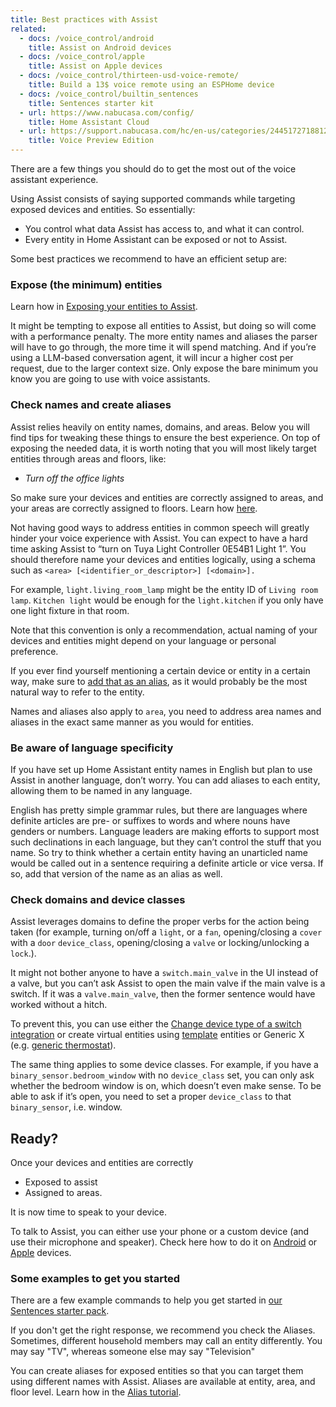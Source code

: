 ```yaml
---
title: Best practices with Assist
related:
  - docs: /voice_control/android
    title: Assist on Android devices
  - docs: /voice_control/apple
    title: Assist on Apple devices
  - docs: /voice_control/thirteen-usd-voice-remote/
    title: Build a 13$ voice remote using an ESPHome device
  - docs: /voice_control/builtin_sentences
    title: Sentences starter kit
  - url: https://www.nabucasa.com/config/
    title: Home Assistant Cloud
  - url: https://support.nabucasa.com/hc/en-us/categories/24451727188125-Home-Assistant-Voice-Preview-Edition
    title: Voice Preview Edition
---
```

There are a few things you should do to get the most out of the voice assistant experience.

Using Assist consists of saying supported commands while targeting exposed devices and entities. So essentially:

- You control what data Assist has access to, and what it can control.
- Every entity in Home Assistant can be exposed or not to Assist.

Some best practices we recommend to have an efficient setup are:

### Expose (the minimum) entities

Learn how in [Exposing your entities to Assist](/voice_control/voice_remote_expose_devices/).

It might be tempting to expose all entities to Assist, but doing so will come with a performance penalty. The more entity names and aliases the parser will have to go through, the more time it will spend matching. And if you’re using a LLM-based conversation agent, it will incur a higher cost per request, due to the larger context size. Only expose the bare minimum you know you are going to use with voice assistants.


### Check names and create aliases 

Assist relies heavily on entity names, domains, and areas. Below you will find tips for tweaking these things to ensure the best experience. On top of exposing the needed data, it is worth noting that you will most likely target entities through areas and floors, like:

- *Turn off the office lights*

So make sure your devices and entities are correctly assigned to areas, and your areas are correctly assigned to floors.
Learn how [here](/voice_control/assign_areas_floors/).

Not having good ways to address entities in common speech will greatly hinder your voice experience with Assist. You can expect to have a hard time asking Assist to “turn on Tuya Light Controller 0E54B1 Light 1”. You should therefore name your devices and entities logically, using a schema such as `<area> [<identifier_or_descriptor>] [<domain>].`

For example, `light.living_room_lamp` might be the entity ID of `Living room lamp`. `Kitchen light` would be enough for the `light.kitchen` if you only have one light fixture in that room.

Note that this convention is only a recommendation, actual naming of your devices and entities might depend on your language or personal preference.

If you ever find yourself mentioning a certain device or entity in a certain way, make sure to [add that as an alias](/voice_control/aliases/), as it would probably be the most natural way to refer to the entity.

Names and aliases also apply to `area`, you need to address area names and aliases in the exact same manner as you would for entities.


### Be aware of language specificity 

If you have set up Home Assistant entity names in English but plan to use Assist in another language, don’t worry. You can add aliases to each entity, allowing them to be named in any language.

English has pretty simple grammar rules, but there are languages where definite articles are pre- or suffixes to words and where nouns have genders or numbers. Language leaders are making efforts to support most such declinations in each language, but they can’t control the stuff that you name. So try to think whether a certain entity having an unarticled name would be called out in a sentence requiring a definite article or vice versa. If so, add that version of the name as an alias as well.

### Check domains and device classes 

Assist leverages domains to define the proper verbs for the action being taken (for example, turning on/off a `light`, or a `fan`, opening/closing a `cover` with a `door` `device_class`, opening/closing a `valve` or locking/unlocking a `lock`.).

It might not bother anyone to have a `switch.main_valve` in the UI instead of a valve, but you can’t ask Assist to open the main valve if the main valve is a switch. If it was a `valve.main_valve`, then the former sentence would have worked without a hitch.

To prevent this, you can use either the [Change device type of a switch integration](/integrations/switch_as_x/) or create virtual entities using [template](/integrations/template/) entities or Generic X (e.g. [generic thermostat](/integrations/generic_thermostat/)).

The same thing applies to some device classes. For example, if you have a `binary_sensor.bedroom_window` with no `device_class` set, you can only ask whether the bedroom window is on, which doesn’t even make sense. To be able to ask if it’s open, you need to set a proper `device_class` to that `binary_sensor`, i.e. window.


## Ready?

Once your devices and entities are correctly 
- Exposed to assist
- Assigned to areas.

It is now time to speak to your device.

To talk to Assist, you can either use your phone or a custom device (and use their microphone and speaker). Check here how to do it on [Android](/voice_control/android/) or [Apple](/voice_control/apple/) devices.

### Some examples to get you started

There are a few example commands to help you get started in [our Sentences starter pack](/voice_control/builtin_sentences/).

If you don't get the right response, we recommend you check the Aliases. Sometimes, different household members may call an entity differently. You may say "TV", whereas someone else may say "Television" 

You can create aliases for exposed entities so that you can target them using different names with Assist. Aliases are available at entity, area, and floor level. Learn how in the [Alias tutorial](/voice_control/aliases/).
